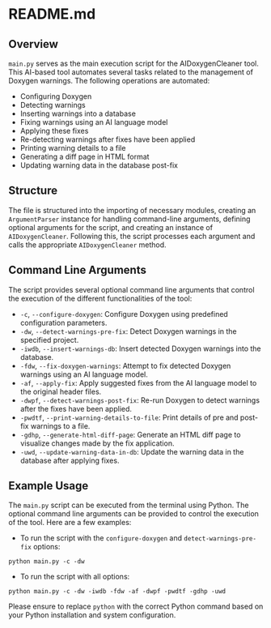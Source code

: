 # README.md

## Overview
`main.py` serves as the main execution script for the AIDoxygenCleaner tool. 
This AI-based tool automates several tasks related to the management of 
Doxygen warnings. The following operations are automated:

- Configuring Doxygen
- Detecting warnings
- Inserting warnings into a database
- Fixing warnings using an AI language model
- Applying these fixes
- Re-detecting warnings after fixes have been applied
- Printing warning details to a file
- Generating a diff page in HTML format
- Updating warning data in the database post-fix

## Structure

The file is structured into the importing of necessary modules, creating an 
`ArgumentParser` instance for handling command-line arguments, defining 
optional arguments for the script, and creating an instance of `AIDoxygenCleaner`. 
Following this, the script processes each argument and calls the appropriate 
`AIDoxygenCleaner` method. 

## Command Line Arguments

The script provides several optional command line arguments that control the 
execution of the different functionalities of the tool:

- `-c`, `--configure-doxygen`: Configure Doxygen using predefined 
configuration parameters.
- `-dw`, `--detect-warnings-pre-fix`: Detect Doxygen warnings in the 
specified project.
- `-iwdb`, `--insert-warnings-db`: Insert detected Doxygen warnings into
the database.
- `-fdw`, `--fix-doxygen-warnings`: Attempt to fix detected Doxygen warnings 
using an AI language model.
- `-af`, `--apply-fix`: Apply suggested fixes from the AI language model to 
the original header files.
- `-dwpf`, `--detect-warnings-post-fix`: Re-run Doxygen to detect warnings after the 
fixes have been applied.
- `-pwdtf`, `--print-warning-details-to-file`: Print details of pre and 
post-fix warnings to a file.
- `-gdhp`, `--generate-html-diff-page`: Generate an HTML diff page to visualize 
changes made by the fix application.
- `-uwd`, `--update-warning-data-in-db`: Update the warning data in the 
database after applying fixes.

## Example Usage

The `main.py` script can be executed from the terminal using Python. The optional 
command line arguments can be provided to control the execution of the tool. 
Here are a few examples:

- To run the script with the `configure-doxygen` and `detect-warnings-pre-fix` options:

```
python main.py -c -dw
```

- To run the script with all options:

```
python main.py -c -dw -iwdb -fdw -af -dwpf -pwdtf -gdhp -uwd
```

Please ensure to replace `python` with the correct Python command 
based on your Python installation and system configuration.



